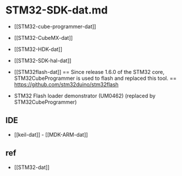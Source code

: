 
# STM32-SDK-dat.md

- [[STM32-cube-programmer-dat]]

- [[STM32-CubeMX-dat]]

- [[STM32-HDK-dat]]

- [[STM32-SDK-hal-dat]]

- [[STM32flash-dat]] == Since release 1.6.0 of the STM32 core, STM32CubeProgrammer is used to flash and replaced this tool. == https://github.com/stm32duino/stm32flash

- STM32 Flash loader demonstrator (UM0462) (replaced by STM32CubeProgrammer)



## IDE 

- [[keil-dat]] - [[MDK-ARM-dat]]




## ref 

- [[STM32-dat]]